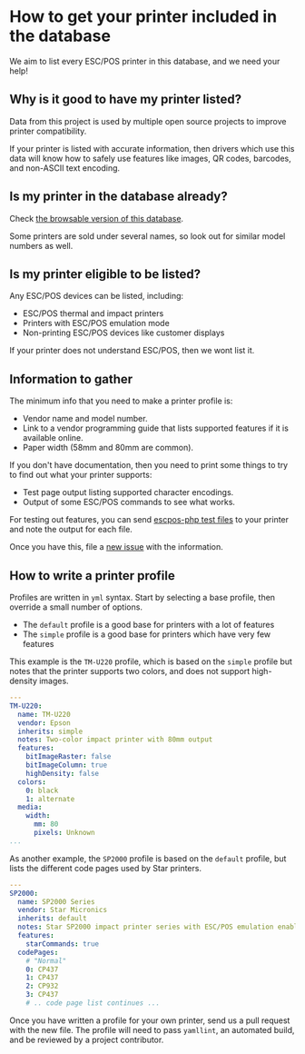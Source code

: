 # How to get your printer included in the database

We aim to list every ESC/POS printer in this database, and we need your help!

## Why is it good to have my printer listed?

Data from this project is used by multiple open source projects to improve
printer compatibility.

If your printer is listed with accurate information, then drivers which use
this data will know how to safely use features like images, QR codes,
barcodes, and non-ASCII text encoding.

## Is my printer in the database already?

Check [the browsable version of this database](https://mike42.me/escpos-printer-db/).

Some printers are sold under several names, so look out for similar model numbers as well.

## Is my printer eligible to be listed?

Any ESC/POS devices can be listed, including:

- ESC/POS thermal and impact printers
- Printers with ESC/POS emulation mode
- Non-printing ESC/POS devices like customer displays

If your printer does not understand ESC/POS, then we wont list it.

## Information to gather

The minimum info that you need to make a printer profile is:

- Vendor name and model number.
- Link to a vendor programming guide that lists supported features if it is available online.
- Paper width (58mm and 80mm are common).

If you don't have documentation, then you need to print some things to try to find out what your printer supports:

- Test page output listing supported character encodings.
- Output of some ESC/POS commands to see what works.

For testing out features, you can send [escpos-php test files](https://github.com/mike42/escpos-php/tree/master/test/integration/resources/output)
to your printer and note the output for each file.

Once you have this, file a [new issue](https://github.com/receipt-print-hq/escpos-printer-db/issues/new) with the information.

## How to write a printer profile

Profiles are written in `yml` syntax. Start by selecting a base profile, then override a
small number of options.

- The `default` profile is a good base for printers with a lot of features
- The `simple` profile is a good base for printers which have very few features

This example is the `TM-U220` profile, which is based on the `simple` profile but notes
that the printer supports two colors, and does not support high-density images.

```yaml
---
TM-U220:
  name: TM-U220
  vendor: Epson
  inherits: simple
  notes: Two-color impact printer with 80mm output
  features:
    bitImageRaster: false
    bitImageColumn: true
    highDensity: false
  colors:
    0: black
    1: alternate
  media:
    width:
      mm: 80
      pixels: Unknown
...
```

As another example, the `SP2000` profile is based on the `default` profile,
but lists the different code pages used by Star printers.

```yaml
---
SP2000:
  name: SP2000 Series
  vendor: Star Micronics
  inherits: default
  notes: Star SP2000 impact printer series with ESC/POS emulation enabled
  features:
    starCommands: true
  codePages:
    # "Normal"
    0: CP437
    1: CP437
    2: CP932
    3: CP437
    # .. code page list continues ...
```

Once you have written a profile for your own printer, send us a pull request with the
new file. The profile will need to pass `yamllint`, an automated build, and be reviewed
by a project contributor.
